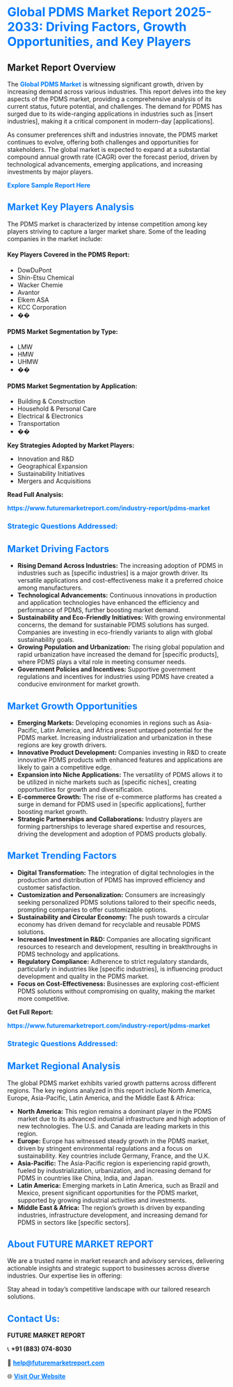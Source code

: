 <h1 style="color: #007BFF;">Global PDMS Market Report 2025-2033: Driving Factors, Growth Opportunities, and Key Players</h1>

<section id="overview">
<h2>Market Report Overview</h2>
<p>The <a href="https://www.futuremarketreport.com/industry-report/pdms-market" style="color: #007BFF; text-decoration: none;"><strong>Global PDMS Market</strong></a> is witnessing significant growth, driven by increasing demand across various industries. This report delves into the key aspects of the PDMS market, providing a comprehensive analysis of its current status, future potential, and challenges. The demand for PDMS has surged due to its wide-ranging applications in industries such as [insert industries], making it a critical component in modern-day [applications].</p>
<p>As consumer preferences shift and industries innovate, the PDMS market continues to evolve, offering both challenges and opportunities for stakeholders. The global market is expected to expand at a substantial compound annual growth rate (CAGR) over the forecast period, driven by technological advancements, emerging applications, and increasing investments by major players.</p>
</section>

<section id="overview">
<p><a href="https://www.futuremarketreport.com/request-sample/reportId=118369" style="color: #007BFF; text-decoration: none;"><strong>Explore Sample Report Here</strong></a></p>
</section>

<section id="key-players">
<h2 style="color: #007BFF;">Market Key Players Analysis</h2>
<p>The PDMS market is characterized by intense competition among key players striving to capture a larger market share. Some of the leading companies in the market include:</p>
<h4>Key Players Covered in the PDMS Report:</h4>
<ul><li>DowDuPont</li><li>Shin-Etsu Chemical</li><li>Wacker Chemie</li><li>Avantor</li><li>Elkem ASA</li><li>KCC Corporation</li><li>��</li></ul>
<h4>PDMS Market Segmentation by Type:</h4>
<ul><li>LMW</li><li>HMW</li><li>UHMW</li><li>��</li></ul>

<h4>PDMS Market Segmentation by Application:</h4>
<ul><li>Building &amp; Construction</li><li>Household &amp; Personal Care</li><li>Electrical &amp; Electronics</li><li>Transportation</li><li>��</li></ul>
<p><strong>Key Strategies Adopted by Market Players:</strong></p>
<ul>
<li>Innovation and R&D</li>
<li>Geographical Expansion</li>
<li>Sustainability Initiatives</li>
<li>Mergers and Acquisitions</li>
</ul>
</section>

<section>
<p><strong>Read Full Analysis: </strong></p><a href="https://www.futuremarketreport.com/industry-report/pdms-market" style="color: #007BFF; text-decoration: none;"><strong>https://www.futuremarketreport.com/industry-report/pdms-market</strong></a>
<h3 style="color: #007BFF;">Strategic Questions Addressed:</h3>
</section>

<section id="driving-factors">
<h2 style="color: #007BFF;">Market Driving Factors</h2>
<ul>
<li><strong>Rising Demand Across Industries:</strong> The increasing adoption of PDMS in industries such as [specific industries] is a major growth driver. Its versatile applications and cost-effectiveness make it a preferred choice among manufacturers.</li>
<li><strong>Technological Advancements:</strong> Continuous innovations in production and application technologies have enhanced the efficiency and performance of PDMS, further boosting market demand.</li>
<li><strong>Sustainability and Eco-Friendly Initiatives:</strong> With growing environmental concerns, the demand for sustainable PDMS solutions has surged. Companies are investing in eco-friendly variants to align with global sustainability goals.</li>
<li><strong>Growing Population and Urbanization:</strong> The rising global population and rapid urbanization have increased the demand for [specific products], where PDMS plays a vital role in meeting consumer needs.</li>
<li><strong>Government Policies and Incentives:</strong> Supportive government regulations and incentives for industries using PDMS have created a conducive environment for market growth.</li>
</ul>
</section>

<section id="growth-opportunities">
<h2 style="color: #007BFF;">Market Growth Opportunities</h2>
<ul>
<li><strong>Emerging Markets:</strong> Developing economies in regions such as Asia-Pacific, Latin America, and Africa present untapped potential for the PDMS market. Increasing industrialization and urbanization in these regions are key growth drivers.</li>
<li><strong>Innovative Product Development:</strong> Companies investing in R&D to create innovative PDMS products with enhanced features and applications are likely to gain a competitive edge.</li>
<li><strong>Expansion into Niche Applications:</strong> The versatility of PDMS allows it to be utilized in niche markets such as [specific niches], creating opportunities for growth and diversification.</li>
<li><strong>E-commerce Growth:</strong> The rise of e-commerce platforms has created a surge in demand for PDMS used in [specific applications], further boosting market growth.</li>
<li><strong>Strategic Partnerships and Collaborations:</strong> Industry players are forming partnerships to leverage shared expertise and resources, driving the development and adoption of PDMS products globally.</li>
</ul>
</section>

<section id="trending-factors">
<h2 style="color: #007BFF;">Market Trending Factors</h2>
<ul>
<li><strong>Digital Transformation:</strong> The integration of digital technologies in the production and distribution of PDMS has improved efficiency and customer satisfaction.</li>
<li><strong>Customization and Personalization:</strong> Consumers are increasingly seeking personalized PDMS solutions tailored to their specific needs, prompting companies to offer customizable options.</li>
<li><strong>Sustainability and Circular Economy:</strong> The push towards a circular economy has driven demand for recyclable and reusable PDMS solutions.</li>
<li><strong>Increased Investment in R&D:</strong> Companies are allocating significant resources to research and development, resulting in breakthroughs in PDMS technology and applications.</li>
<li><strong>Regulatory Compliance:</strong> Adherence to strict regulatory standards, particularly in industries like [specific industries], is influencing product development and quality in the PDMS market.</li>
<li><strong>Focus on Cost-Effectiveness:</strong> Businesses are exploring cost-efficient PDMS solutions without compromising on quality, making the market more competitive.</li>
</ul>
</section>

<section>
<p><strong>Get Full Report: </strong></p><a href="https://www.futuremarketreport.com/industry-report/pdms-market" style="color: #007BFF; text-decoration: none;"><strong>https://www.futuremarketreport.com/industry-report/pdms-market</strong></a>
<h3 style="color: #007BFF;">Strategic Questions Addressed:</h3>
</section>


<section id="regional-analysis">
<h2 style="color: #007BFF;">Market Regional Analysis</h2>
<p>The global PDMS market exhibits varied growth patterns across different regions. The key regions analyzed in this report include North America, Europe, Asia-Pacific, Latin America, and the Middle East & Africa:</p>
<ul>
<li><strong>North America:</strong> This region remains a dominant player in the PDMS market due to its advanced industrial infrastructure and high adoption of new technologies. The U.S. and Canada are leading markets in this region.</li>
<li><strong>Europe:</strong> Europe has witnessed steady growth in the PDMS market, driven by stringent environmental regulations and a focus on sustainability. Key countries include Germany, France, and the U.K.</li>
<li><strong>Asia-Pacific:</strong> The Asia-Pacific region is experiencing rapid growth, fueled by industrialization, urbanization, and increasing demand for PDMS in countries like China, India, and Japan.</li>
<li><strong>Latin America:</strong> Emerging markets in Latin America, such as Brazil and Mexico, present significant opportunities for the PDMS market, supported by growing industrial activities and investments.</li>
<li><strong>Middle East & Africa:</strong> The region’s growth is driven by expanding industries, infrastructure development, and increasing demand for PDMS in sectors like [specific sectors].</li>
</ul>
</section>

<footer>
<h2 style="color: #007BFF;">About FUTURE MARKET REPORT</h2>
<p>We are a trusted name in market research and advisory services, delivering actionable insights and strategic support to businesses across diverse industries. Our expertise lies in offering:</p>

<p>Stay ahead in today’s competitive landscape with our tailored research solutions.</p>

<h2 style="color: #007BFF;">Contact Us:</h2>
<p><strong>FUTURE MARKET REPORT</strong></p>
<p>📞 <strong>+91 (883) 074-8030</strong></p>
<p>📧 <strong><a href="mailto:help@futuremarketreport.com" style="color: #007BFF;">help@futuremarketreport.com</a></strong></p>
<p>🌐 <strong><a href="https://www.futuremarketreport.com/" style="color: #007BFF;">Visit Our Website</a></strong></p>
</footer>